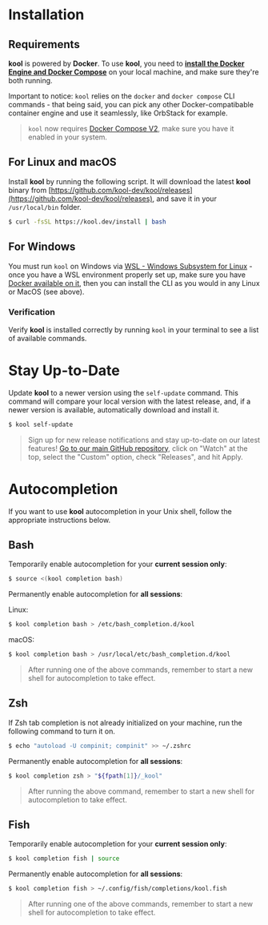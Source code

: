 # Installation

## Requirements

**kool** is powered by **Docker**. To use **kool**, you need to **[install the Docker Engine and Docker Compose](https://docs.docker.com/get-docker/)** on your local machine, and make sure they're both running.

Important to notice: `kool` relies on the `docker` and `docker compose` CLI commands - that being said, you can pick any other Docker-compatibable container engine and use it seamlessly, like OrbStack for example.

> `kool` now requires [Docker Compose V2](https://docs.docker.com/compose/install/), make sure you have it enabled in your system.

## For Linux and macOS

Install **kool** by running the following script. It will download the latest **kool** binary from [https://github.com/kool-dev/kool/releases](https://github.com/kool-dev/kool/releases), and save it in your `/usr/local/bin` folder.

```bash
$ curl -fsSL https://kool.dev/install | bash
```

## For Windows

You must run `kool` on Windows via [WSL - Windows Subsystem for Linux](https://learn.microsoft.com/en-us/windows/wsl/install) - once you have a WSL environment properly set up, make sure you have [Docker available on it](https://docs.docker.com/desktop/wsl/), then you can install the CLI as you would in any Linux or MacOS (see above).

### Verification

Verify **kool** is installed correctly by running `kool` in your terminal to see a list of available commands.

# Stay Up-to-Date

Update **kool** to a newer version using the `self-update` command. This command will compare your local version with the latest release, and, if a newer version is available, automatically download and install it.

```bash
$ kool self-update
```

> Sign up for new release notifications and stay up-to-date on our latest features! [Go to our main GitHub repository](https://github.com/kool-dev/kool), click on "Watch" at the top, select the "Custom" option, check "Releases", and hit Apply.

# Autocompletion

If you want to use **kool** autocompletion in your Unix shell, follow the appropriate instructions below.

## Bash

Temporarily enable autocompletion for your **current session only**:

```bash
$ source <(kool completion bash)
```

Permanently enable autocompletion for **all sessions**:

Linux:

```bash
$ kool completion bash > /etc/bash_completion.d/kool
```

macOS:

```bash
$ kool completion bash > /usr/local/etc/bash_completion.d/kool
```

> After running one of the above commands, remember to start a new shell for autocompletion to take effect.

## Zsh

If Zsh tab completion is not already initialized on your machine, run the following command to turn it on.

```bash
$ echo "autoload -U compinit; compinit" >> ~/.zshrc
```

Permanently enable autocompletion for **all sessions**:

```bash
$ kool completion zsh > "${fpath[1]}/_kool"
```

> After running the above command, remember to start a new shell for autocompletion to take effect.

## Fish

Temporarily enable autocompletion for your **current session only**:

```bash
$ kool completion fish | source
```

Permanently enable autocompletion for **all sessions**:

```bash
$ kool completion fish > ~/.config/fish/completions/kool.fish
```

> After running one of the above commands, remember to start a new shell for autocompletion to take effect.
